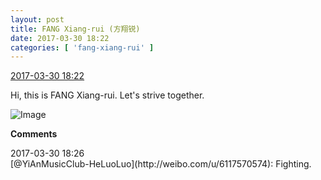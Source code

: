 ```yaml
---
layout: post
title: FANG Xiang-rui (方翔锐)
date: 2017-03-30 18:22
categories: [ 'fang-xiang-rui' ]
---
```


<div class="weibo-info">
  <a href="http://weibo.com/6117583008/ECd0IcSOw">2017-03-30 18:22</a>
</div>

Hi, this is FANG Xiang-rui. Let's strive together.

<!-- more -->

![Image](http://wx3.sinaimg.cn/mw690/006G0KNGgy1fe51epmbbhj30qo13zaeo.jpg)

**Comments**

<div class="weibo-info">2017-03-30 18:26</div>
[@YiAnMusicClub-HeLuoLuo](http://weibo.com/u/6117570574): Fighting.
